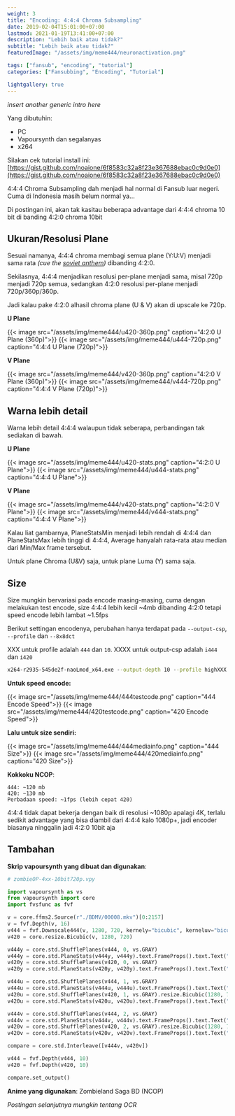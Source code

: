 ```yaml
---
weight: 3
title: "Encoding: 4:4:4 Chroma Subsampling"
date: 2019-02-04T15:01:00+07:00
lastmod: 2021-01-19T13:41:00+07:00
description: "Lebih baik atau tidak?"
subtitle: "Lebih baik atau tidak?"
featuredImage: "/assets/img/meme444/neuronactivation.png"

tags: ["fansub", "encoding", "tutorial"]
categories: ["Fansubbing", "Encoding", "Tutorial"]

lightgallery: true
---
```


*insert another generic intro here*

<!--more-->

Yang dibutuhin:
- PC
- Vapoursynth dan segalanyas
- x264

Silakan cek tutorial install ini: [https://gist.github.com/noaione/6f8583c32a8f23e367688ebac0c9d0e0](https://gist.github.com/noaione/6f8583c32a8f23e367688ebac0c9d0e0)

4:4:4 Chroma Subsampling dah menjadi hal normal di Fansub luar negeri. Cuma di Indonesia masih belum normal ya...

Di postingan ini, akan tak kasitau beberapa advantage dari 4:4:4 chroma 10 bit di banding 4:2:0 chroma 10bit

## Ukuran/Resolusi Plane
Sesuai namanya, 4:4:4 chroma membagi semua plane (Y:U:V) menjadi sama rata _(cue the [soviet anthem](https://www.youtube.com/watch?v=U06jlgpMtQs))_ dibanding 4:2:0. 

Sekilasnya, 4:4:4 menjadikan resolusi per-plane menjadi sama, misal 720p menjadi 720p semua, sedangkan 4:2:0 resolusi per-plane menjadi 720p/360p/360p. 

Jadi kalau pake 4:2:0 alhasil chroma plane (U & V) akan di upscale ke 720p.

**U Plane**

{{< image src="/assets/img/meme444/u420-360p.png" caption="4:2:0 U Plane (360p)">}}
{{< image src="/assets/img/meme444/u444-720p.png" caption="4:4:4 U Plane (720p)">}}

**V Plane**

{{< image src="/assets/img/meme444/v420-360p.png" caption="4:2:0 V Plane (360p)">}}
{{< image src="/assets/img/meme444/v444-720p.png" caption="4:4:4 V Plane (720p)">}}

## Warna lebih detail
Warna lebih detail 4:4:4 walaupun tidak seberapa, perbandingan tak sediakan di bawah.

**U Plane**

{{< image src="/assets/img/meme444/u420-stats.png" caption="4:2:0 U Plane">}}
{{< image src="/assets/img/meme444/u444-stats.png" caption="4:4:4 U Plane">}}

**V Plane**

{{< image src="/assets/img/meme444/v420-stats.png" caption="4:2:0 V Plane">}}
{{< image src="/assets/img/meme444/v444-stats.png" caption="4:4:4 V Plane">}}

Kalau liat gambarnya, PlaneStatsMin menjadi lebih rendah di 4:4:4 dan PlaneStatsMax lebih tinggi di 4:4:4, Average hanyalah rata-rata atau median dari Min/Max frame tersebut.

Untuk plane Chroma (U&V) saja, untuk plane Luma (Y) sama saja.

## Size
Size mungkin bervariasi pada encode masing-masing, cuma dengan melakukan test encode, size 4:4:4 lebih kecil ~4mb dibanding 4:2:0 tetapi speed encode lebih lambat ~1.5fps

Berikut settingan encodenya, perubahan hanya terdapat pada `--output-csp`, `--profile` dan `--8x8dct`

XXX untuk profile adalah `444` dan `10`. XXXX untuk output-csp adalah `i444` dan `i420`

```bat
x264-r2935-545de2f-naoLmod_x64.exe --output-depth 10 --profile highXXX --level 5.0 --preset veryslow --subme 10 --me umh --tune animation --crf 18 --deblock -1:-1 --rc-lookahead 60 --keyint 250 --bframes 16 --ref 16 --qcomp 0.75 --aq-strength 0.85 --merange 32 --psy-rd 0.80:0.05 --output-csp XXXX --colormatrix bt709 --aq-mode 3 --chroma-qp-offset -5 --fade-compensate 0.80 --no-fast-pskip --output "premuxbd_%~n1.264" "%~n1%~x1"
```

**Untuk speed encode:**

{{< image src="/assets/img/meme444/444testcode.png" caption="444 Encode Speed">}}
{{< image src="/assets/img/meme444/420testcode.png" caption="420 Encode Speed">}}

**Lalu untuk size sendiri:**

{{< image src="/assets/img/meme444/444mediainfo.png" caption="444 Size">}}
{{< image src="/assets/img/meme444/420mediainfo.png" caption="420 Size">}}

**Kokkoku NCOP**:
```
444: ~120 mb
420: ~130 mb
Perbadaan speed: ~1fps (lebih cepat 420)
```

4:4:4 tidak dapat bekerja dengan baik di resolusi ~1080p apalagi 4K, terlalu sedikit advantage yang bisa diambil dari 4:4:4 kalo 1080p+, jadi encoder biasanya ninggalin jadi 4:2:0 10bit aja

## Tambahan

**Skrip vapoursynth yang dibuat dan digunakan**:

```py
# zombieOP-4xx-10bit720p.vpy

import vapoursynth as vs
from vapoursynth import core
import fvsfunc as fvf

v = core.ffms2.Source(r"./BDMV/00008.mkv")[0:2157]
v = fvf.Depth(v, 16)
v444 = fvf.Downscale444(v, 1280, 720, kernely="bicubic", kerneluv="bicubic")
v420 = core.resize.Bicubic(v, 1280, 720)

v444y = core.std.ShufflePlanes(v444, 0, vs.GRAY)
v444y = core.std.PlaneStats(v444y, v444y).text.FrameProps().text.Text("Y Plane 444", 8) # Output: 720p
v420y = core.std.ShufflePlanes(v420, 0, vs.GRAY)
v420y = core.std.PlaneStats(v420y, v420y).text.FrameProps().text.Text("Y Plane 420", 8) # Output: 720p

v444u = core.std.ShufflePlanes(v444, 1, vs.GRAY)
v444u = core.std.PlaneStats(v444u, v444u).text.FrameProps().text.Text("U Plane 444", 8) # Output: 720p
v420u = core.std.ShufflePlanes(v420, 1, vs.GRAY).resize.Bicubic(1280, 720)
v420u = core.std.PlaneStats(v420u, v420u).text.FrameProps().text.Text("U Plane 420", 8) # Output: 360p

v444v = core.std.ShufflePlanes(v444, 2, vs.GRAY)
v444v = core.std.PlaneStats(v444v, v444v).text.FrameProps().text.Text("V Plane 444", 8) # Output: 720p
v420v = core.std.ShufflePlanes(v420, 2, vs.GRAY).resize.Bicubic(1280, 720)
v420v = core.std.PlaneStats(v420v, v420v).text.FrameProps().text.Text("V Plane 420", 8) # Output: 360p

compare = core.std.Interleave([v444v, v420v])

v444 = fvf.Depth(v444, 10)
v420 = fvf.Depth(v420, 10)

compare.set_output()
```

**Anime yang digunakan**: Zombieland Saga BD (NCOP)

*Postingan selanjutnya mungkin tentang OCR*